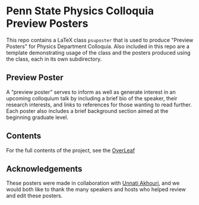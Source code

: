# Penn State Physics Colloquia Preview Posters

This repo contains a LaTeX class `psuposter` that is used to produce "Preview Posters" for Physics Department Colloquia. Also included in this repo are a template demonstrating usage of the class and the posters produced using the class, each in its own subdirectory.


## Preview Poster
A “preview poster” serves to inform as well as generate interest in an upcoming colloquium talk by including a brief bio of the speaker, their research interests, and links to references for those wanting to read further. Each poster also includes a brief background section aimed at the beginning graduate level.


## Contents
For the full contents of the project, see the [OverLeaf](https://www.overleaf.com/read/btfzwftdpjgz)


## Acknowledgements
These posters were made in collaboration with [Unnati Akhouri](https://science.psu.edu/physics/people/unnati-akhouri), and we would both like to thank the many speakers and hosts who helped review and edit these posters.
